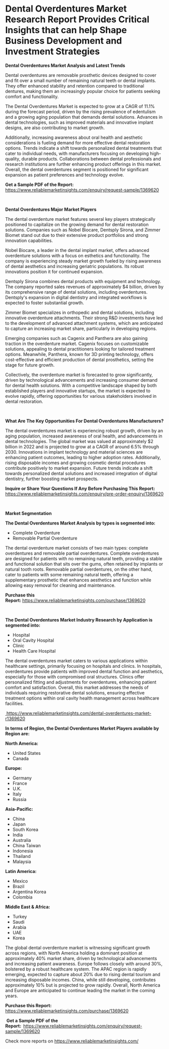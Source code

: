 <p><h1>Dental Overdentures Market Research Report Provides Critical Insights that can help Shape Business Development and Investment Strategies</h1></p><p><strong>Dental Overdentures Market Analysis and Latest Trends</strong></p>
<p><p>Dental overdentures are removable prosthetic devices designed to cover and fit over a small number of remaining natural teeth or dental implants. They offer enhanced stability and retention compared to traditional dentures, making them an increasingly popular choice for patients seeking comfort and functionality. </p><p>The Dental Overdentures Market is expected to grow at a CAGR of 11.1% during the forecast period, driven by the rising prevalence of edentulism and a growing aging population that demands dental solutions. Advances in dental technologies, such as improved materials and innovative implant designs, are also contributing to market growth. </p><p>Additionally, increasing awareness about oral health and aesthetic considerations is fueling demand for more effective dental restoration options. Trends indicate a shift towards personalized dental treatments that cater to individual needs, with manufacturers focusing on developing high-quality, durable products. Collaborations between dental professionals and research institutions are further enhancing product offerings in this market. Overall, the dental overdentures segment is positioned for significant expansion as patient preferences and technology evolve.</p></p>
<p><strong>Get a Sample PDF of the Report:&nbsp;</strong> <a href="https://www.reliablemarketinsights.com/enquiry/request-sample/1369620?utm_campaign=3168&utm_medium=2&utm_source=Github&utm_content=ia&utm_term=22032025&utm_id=dental-overdentures">https://www.reliablemarketinsights.com/enquiry/request-sample/1369620</a></p>
<p>&nbsp;</p>
<p><strong>Dental Overdentures Major Market Players</strong></p>
<p><p>The dental overdenture market features several key players strategically positioned to capitalize on the growing demand for dental restoration solutions. Companies such as Nobel Biocare, Dentsply Sirona, and Zimmer Biomet stand out due to their extensive product portfolios and strong innovation capabilities.</p><p>Nobel Biocare, a leader in the dental implant market, offers advanced overdenture solutions with a focus on esthetics and functionality. The company is experiencing steady market growth fueled by rising awareness of dental aesthetics and increasing geriatric populations. Its robust innovations position it for continued expansion.</p><p>Dentsply Sirona combines dental products with equipment and technology. The company reported sales revenues of approximately $4 billion, driven by its comprehensive range of dental solutions, including overdentures. Dentsply's expansion in digital dentistry and integrated workflows is expected to foster substantial growth.</p><p>Zimmer Biomet specializes in orthopedic and dental solutions, including innovative overdenture attachments. Their strong R&D investments have led to the development of advanced attachment systems, which are anticipated to capture an increasing market share, particularly in developing regions.</p><p>Emerging companies such as Cagenix and Panthera are also gaining traction in the overdenture market. Cagenix focuses on customizable solutions, appealing to dental practitioners looking for tailored treatment options. Meanwhile, Panthera, known for 3D printing technology, offers cost-effective and efficient production of dental prosthetics, setting the stage for future growth.</p><p>Collectively, the overdenture market is forecasted to grow significantly, driven by technological advancements and increasing consumer demand for dental health solutions. With a competitive landscape shaped by both established players and innovative startups, the market is expected to evolve rapidly, offering opportunities for various stakeholders involved in dental restoration.</p></p>
<p>&nbsp;</p>
<p><strong>What Are The Key Opportunities For Dental Overdentures Manufacturers?</strong></p>
<p><p>The dental overdentures market is experiencing robust growth, driven by an aging population, increased awareness of oral health, and advancements in dental technologies. The global market was valued at approximately $2 billion in 2022 and is projected to grow at a CAGR of around 6.5% through 2030. Innovations in implant technology and material sciences are enhancing patient outcomes, leading to higher adoption rates. Additionally, rising disposable incomes and growing cosmetic dental procedures contribute positively to market expansion. Future trends indicate a shift towards personalized dental solutions and increased integration of digital dentistry, further boosting market prospects.</p></p>
<p><strong>Inquire or Share Your Questions If Any Before Purchasing This Report:</strong> <a href="https://www.reliablemarketinsights.com/enquiry/pre-order-enquiry/1369620?utm_campaign=3168&utm_medium=2&utm_source=Github&utm_content=ia&utm_term=22032025&utm_id=dental-overdentures">https://www.reliablemarketinsights.com/enquiry/pre-order-enquiry/1369620</a></p>
<p>&nbsp;</p>
<p><strong>Market Segmentation</strong></p>
<p><strong>The Dental Overdentures Market Analysis by types is segmented into:</strong></p>
<p><ul><li>Complete Overdenture</li><li>Removable Partial Overdenture</li></ul></p>
<p><p>The dental overdenture market consists of two main types: complete overdentures and removable partial overdentures. Complete overdentures are designed for patients with no remaining natural teeth, providing a stable and functional solution that sits over the gums, often retained by implants or natural tooth roots. Removable partial overdentures, on the other hand, cater to patients with some remaining natural teeth, offering a supplementary prosthetic that enhances aesthetics and function while allowing easy removal for cleaning and maintenance.</p></p>
<p><strong>Purchase this Report:&nbsp;</strong><a href="https://www.reliablemarketinsights.com/purchase/1369620?utm_campaign=3168&utm_medium=2&utm_source=Github&utm_content=ia&utm_term=22032025&utm_id=dental-overdentures">https://www.reliablemarketinsights.com/purchase/1369620</a></p>
<p>&nbsp;</p>
<p><strong>The Dental Overdentures Market Industry Research by Application is segmented into:</strong></p>
<p><ul><li>Hospital</li><li>Oral Cavity Hospital</li><li>Clinic</li><li>Health Care Hospital</li></ul></p>
<p><p>The dental overdentures market caters to various applications within healthcare settings, primarily focusing on hospitals and clinics. In hospitals, overdentures provide patients with improved dental function and aesthetics, especially for those with compromised oral structures. Clinics offer personalized fitting and adjustments for overdentures, enhancing patient comfort and satisfaction. Overall, this market addresses the needs of individuals requiring restorative dental solutions, ensuring effective treatment options within oral cavity health management across healthcare facilities.</p></p>
<p><a href="https://www.reliablemarketinsights.com/dental-overdentures-market-r1369620?utm_campaign=3168&utm_medium=2&utm_source=Github&utm_content=ia&utm_term=22032025&utm_id=dental-overdentures">&nbsp;https://www.reliablemarketinsights.com/dental-overdentures-market-r1369620</a></p>
<p><strong>In terms of Region, the Dental Overdentures Market Players available by Region are:</strong></p>
<p>
    <p> <strong> North America: </strong>
        <ul>
            <li>United States</li>
            <li>Canada</li>
        </ul>
        </p> 
    <p> <strong> Europe: </strong>
        <ul>
            <li>Germany</li>
            <li>France</li>
            <li>U.K.</li>
            <li>Italy</li>
            <li>Russia</li>
        </ul>
        </p> 
    <p> <strong> Asia-Pacific: </strong>
        <ul>
            <li>China</li>
            <li>Japan</li>
            <li>South Korea</li>
            <li>India</li>
            <li>Australia</li>
            <li>China Taiwan</li>
            <li>Indonesia</li>
            <li>Thailand</li>
            <li>Malaysia</li>
        </ul>
        </p> 
    <p> <strong> Latin America: </strong>
        <ul>
            <li>Mexico</li>
            <li>Brazil</li>
            <li>Argentina Korea</li>
            <li>Colombia</li>
        </ul>
        </p> 
    <p> <strong> Middle East & Africa: </strong>
        <ul>
            <li>Turkey</li>
            <li>Saudi</li>
            <li>Arabia</li>
            <li>UAE</li>
            <li>Korea</li>
        </ul>
    </p>
    </p>
<p><p>The global dental overdenture market is witnessing significant growth across regions, with North America holding a dominant position at approximately 40% market share, driven by technological advancements and increasing patient awareness. Europe follows closely with around 30%, bolstered by a robust healthcare system. The APAC region is rapidly emerging, expected to capture about 20% due to rising dental tourism and increasing disposable incomes. China, while still developing, contributes approximately 10% but is projected to grow rapidly. Overall, North America and Europe are anticipated to continue leading the market in the coming years.</p></p>
<p><strong>Purchase this Report: </strong><a href="https://www.reliablemarketinsights.com/purchase/1369620?utm_campaign=3168&utm_medium=2&utm_source=Github&utm_content=ia&utm_term=22032025&utm_id=dental-overdentures">https://www.reliablemarketinsights.com/purchase/1369620</a></p>
<p>&nbsp;<strong>Get a Sample PDF of the Report:&nbsp;&nbsp;</strong><a href="https://www.reliablemarketinsights.com/enquiry/request-sample/1369620?utm_campaign=3168&utm_medium=2&utm_source=Github&utm_content=ia&utm_term=22032025&utm_id=dental-overdentures">https://www.reliablemarketinsights.com/enquiry/request-sample/1369620</a></p>
<p><strong></strong></p>
<p>Check more reports on <a href="https://www.reliablemarketinsights.com/?utm_campaign=3168&utm_medium=2&utm_source=Github&utm_content=ia&utm_term=22032025&utm_id=dental-overdentures">https://www.reliablemarketinsights.com/</a></p>